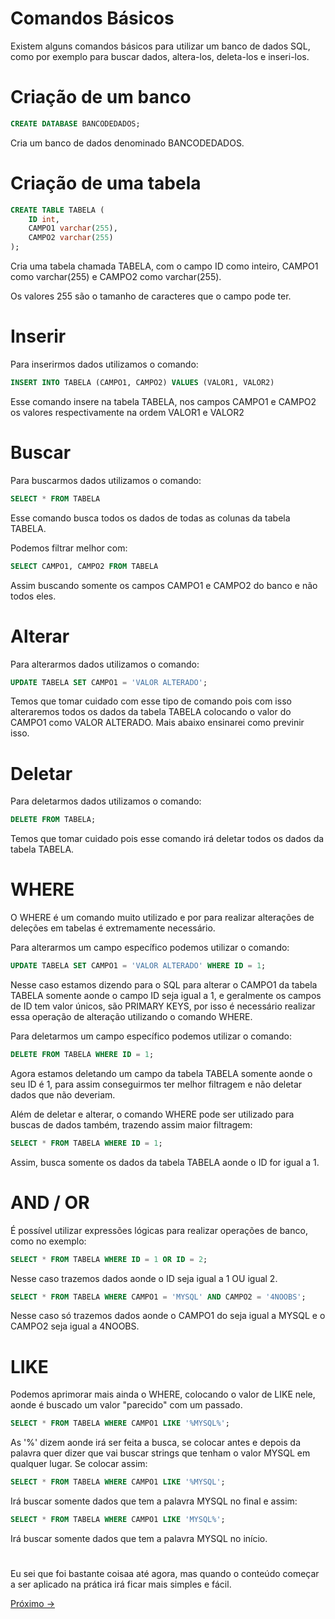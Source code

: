 # Comandos Básicos
Existem alguns comandos básicos para utilizar um banco de dados SQL, como por exemplo para buscar dados, altera-los, deleta-los e inseri-los.

# Criação de um banco

```sql
CREATE DATABASE BANCODEDADOS;
```

Cria um banco de dados denominado BANCODEDADOS.

# Criação de uma tabela

```sql
CREATE TABLE TABELA (
    ID int,
    CAMPO1 varchar(255),
    CAMPO2 varchar(255)
);
``` 
Cria uma tabela chamada TABELA, com o campo ID como inteiro, CAMPO1 como varchar(255) e CAMPO2 como varchar(255).

Os valores 255 são o tamanho de caracteres que o campo pode ter.

# Inserir

Para inserirmos dados utilizamos o comando:
```sql
INSERT INTO TABELA (CAMPO1, CAMPO2) VALUES (VALOR1, VALOR2)
```
Esse comando insere na tabela TABELA, nos campos CAMPO1 e CAMPO2 os valores respectivamente na ordem VALOR1 e VALOR2

# Buscar

Para buscarmos dados utilizamos o comando:

```sql
SELECT * FROM TABELA
```

Esse comando busca todos os dados de todas as colunas da tabela TABELA.

Podemos filtrar melhor com: 
```sql
SELECT CAMPO1, CAMPO2 FROM TABELA
```

Assim buscando somente os campos CAMPO1 e CAMPO2 do banco e não todos eles.

# Alterar

Para alterarmos dados utilizamos o comando:

```sql
UPDATE TABELA SET CAMPO1 = 'VALOR ALTERADO';
```

Temos que tomar cuidado com esse tipo de comando pois com isso alteraremos todos os dados da tabela TABELA colocando o valor do CAMPO1 como VALOR ALTERADO. Mais abaixo ensinarei como previnir isso.

# Deletar

Para deletarmos dados utilizamos o comando:

```sql
DELETE FROM TABELA;
```
Temos que tomar cuidado pois esse comando irá deletar todos os dados da tabela TABELA.

# WHERE

O WHERE é um comando muito utilizado e por para realizar alterações de deleções em tabelas é extremamente necessário.

Para alterarmos um campo específico podemos utilizar o comando:


```sql
UPDATE TABELA SET CAMPO1 = 'VALOR ALTERADO' WHERE ID = 1;
```

Nesse caso estamos dizendo para o SQL para alterar o CAMPO1 da tabela TABELA somente aonde o campo ID seja igual a 1, e geralmente os campos de ID tem valor únicos, são PRIMARY KEYS, por isso é necessário realizar essa operação de alteração utilizando o comando WHERE.

Para deletarmos um campo específico podemos utilizar o comando:

```sql
DELETE FROM TABELA WHERE ID = 1;
```

Agora estamos deletando um campo da tabela TABELA somente aonde o seu ID é 1, para assim conseguirmos ter melhor filtragem e não deletar dados que não deveriam.

Além de deletar e alterar, o comando WHERE pode ser utilizado para buscas de dados também, trazendo assim maior filtragem: 

```sql
SELECT * FROM TABELA WHERE ID = 1;
```

Assim, busca somente os dados da tabela TABELA aonde o ID for igual a 1. 

# AND / OR

É possível utilizar expressões lógicas para realizar operações de banco, como no exemplo:

```sql
SELECT * FROM TABELA WHERE ID = 1 OR ID = 2;
```

Nesse caso trazemos dados aonde o ID seja igual a 1 OU igual 2.

```sql
SELECT * FROM TABELA WHERE CAMPO1 = 'MYSQL' AND CAMPO2 = '4NOOBS';
```

Nesse caso só trazemos dados aonde o CAMPO1 do seja igual a MYSQL e o CAMPO2 seja igual a 4NOOBS.

# LIKE

Podemos aprimorar mais ainda o WHERE, colocando o valor de LIKE nele, aonde é buscado um valor "parecido" com um passado.

```sql
SELECT * FROM TABELA WHERE CAMPO1 LIKE '%MYSQL%';
```
As '%' dizem aonde irá ser feita a busca, se colocar antes e depois da palavra quer dizer que vai buscar strings que tenham o valor MYSQL em qualquer lugar. Se colocar assim: 

```sql
SELECT * FROM TABELA WHERE CAMPO1 LIKE '%MYSQL';
```

Irá buscar somente dados que tem a palavra MYSQL no final e assim:

```sql
SELECT * FROM TABELA WHERE CAMPO1 LIKE 'MYSQL%';
```

Irá buscar somente dados que tem a palavra MYSQL no início.

#

Eu sei que foi bastante coisaa até agora, mas quando o conteúdo começar a ser aplicado na prática irá ficar mais simples e fácil.

<a href="../04-Projeto/01-IniciandoProjeto.md">Próximo -></a>